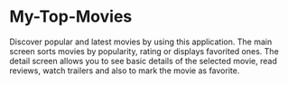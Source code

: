 # My-Top-Movies
Discover popular and latest movies by using this application. The main screen sorts movies by popularity, rating or displays favorited ones. The detail screen allows you to see basic details of the selected movie, read reviews, watch trailers and also to mark the movie as favorite.
